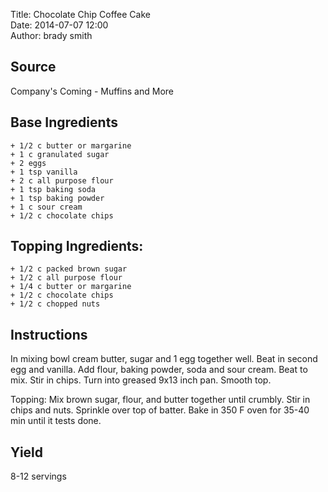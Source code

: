 Title: Chocolate Chip Coffee Cake  
Date: 2014-07-07 12:00  
Author: brady smith  


## Source
Company's Coming - Muffins and More


## Base Ingredients
~~~~
+ 1/2 c butter or margarine
+ 1 c granulated sugar
+ 2 eggs
+ 1 tsp vanilla
+ 2 c all purpose flour
+ 1 tsp baking soda
+ 1 tsp baking powder
+ 1 c sour cream
+ 1/2 c chocolate chips
~~~~


## Topping Ingredients:
~~~~
+ 1/2 c packed brown sugar
+ 1/2 c all purpose flour
+ 1/4 c butter or margarine
+ 1/2 c chocolate chips
+ 1/2 c chopped nuts
~~~~


## Instructions
In mixing bowl cream butter, sugar and 1 egg together well. Beat in second egg and vanilla. Add flour, baking powder, soda and sour cream. Beat to mix. Stir in chips. Turn into greased 9x13 inch pan. Smooth top. 

Topping:
Mix brown sugar, flour, and butter together until crumbly. Stir in chips and nuts. Sprinkle over top of batter. Bake in 350 F oven for 35-40 min until it tests done.


## Yield
8-12 servings
